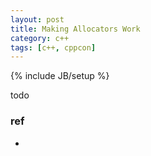 ```yaml
---
layout: post
title: Making Allocators Work 
category: c++
tags: [c++, cppcon]
---
```

{% include JB/setup %}

todo

### ref

- 

